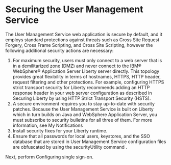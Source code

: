 # Securing the User Management Service

The User Management Service web
application is secure by default, and it employs standard protections
against threats such as Cross Site Request Forgery, Cross Frame Scripting,
and Cross Site Scripting, however the following additional security
actions are necessary:

1. For maximum security, users must only connect to a web server
that is in a demilitarized zone (DMZ) and never connect to the IBM®
WebSphere® Application Server Liberty server
directly. This topology provides great flexibility in terms of hostnames,
HTTPS, HTTP header, request filtering and other protections. For example,
configuring HTTPS strict transport security for Liberty recommends
adding an HTTP response header in your web server configuration as
described in Securing Liberty by using HTTP Strict Transport Security
(HSTS).
2. A secure environment requires you to stay up-to-date with security
patches. Because the User Management Service is built on
Liberty which in turn builds on Java and WebSphere Application
Server, you must
subscribe to security bulletins for all three of them. For more information,
see My Notifications
3. Install security fixes for your Liberty runtime.
4. Ensure that all passwords for local users, keystores, and the
SSO database that are stored in User Management Service configuration
files are obfuscated by using the securityUtility command .

Next, perform Configuring single sign-on.